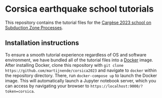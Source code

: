 # Corsica earthquake school tutorials

This repository contains the tutorial files for the [Cargèse 2023 school on Subduction Zone Processes](https://cargese2023school.sciencesconf.org/).

## Installation instructions

To ensure a smooth tutorial experience regardless of OS and software environment, we have bundled all of the tutorial files into a [Docker](https://www.docker.com/) image. 
After installing Docker, clone this repository with `git clone https://github.com/martijnende/corsica2023` and navigate to `docker` within the repository directory. 
There, run `docker-compose up` to launch the Docker image.
This will automatically launch a Jupyter notebook server, which you can access by navigating your browser to `https://localhost:9000/?token=corsica`.
